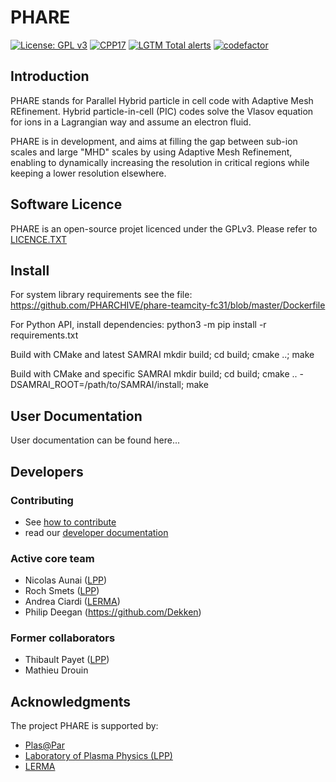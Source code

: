# PHARE


[![License: GPL v3](https://img.shields.io/badge/PHARE-GPL%20v3-blue.svg)](https://www.gnu.org/licenses/gpl-3.0)
[![CPP17](https://img.shields.io/badge/Language-C++17-blue.svg)]()
[![LGTM Total alerts](https://img.shields.io/lgtm/alerts/g/PHAREHUB/PHARE.svg?logo=lgtm&logoWidth=18)](https://lgtm.com/projects/g/PHAREHUB/PHARE/alerts/)
[![codefactor](https://www.codefactor.io/repository/github/PHAREHUB/PHARE/badge?style=plastic)](https://www.codefactor.io/repository/github/PHAREHUB/PHARE/badge?style=plastic)

## Introduction


PHARE stands for Parallel Hybrid particle in cell code with Adaptive Mesh REfinement.
Hybrid particle-in-cell (PIC) codes solve the Vlasov equation for ions in a Lagrangian way
and assume an electron fluid.

PHARE is in development, and aims at filling the gap between sub-ion scales and large "MHD" scales
by using Adaptive Mesh Refinement, enabling to dynamically increasing the resolution in critical regions while
keeping a lower resolution elsewhere.


## Software Licence

PHARE is an open-source projet licenced under the GPLv3. Please refer to [LICENCE.TXT](LICENCE.TXT)


## Install

For system library requirements see the file:
  https://github.com/PHARCHIVE/phare-teamcity-fc31/blob/master/Dockerfile

For Python API, install dependencies:
  python3 -m pip install -r requirements.txt

Build with CMake and latest SAMRAI
  mkdir build; cd build; cmake ..; make

Build with CMake and specific SAMRAI
  mkdir build; cd build; cmake .. -DSAMRAI_ROOT=/path/to/SAMRAI/install; make


## User Documentation

User documentation can be found here...


## Developers


### Contributing

- See [how to contribute]()
- read our [developer documentation]()

### Active core team

- Nicolas Aunai ([LPP](https://www.lpp.polytechnique.fr))
- Roch Smets ([LPP](https://www.lpp.polytechnique.fr))
- Andrea Ciardi ([LERMA](https://lerma.obspm.fr))
- Philip Deegan (https://github.com/Dekken)

### Former collaborators

- Thibault Payet ([LPP](https://github.com/monwarez))
- Mathieu Drouin



Acknowledgments
---------------

The project PHARE is supported by:

- [Plas@Par](http://www.plasapar.com)
- [Laboratory of Plasma Physics (LPP)](https://www.lpp.polytechnique.fr)
- [LERMA](https://lerma.obspm.fr)

